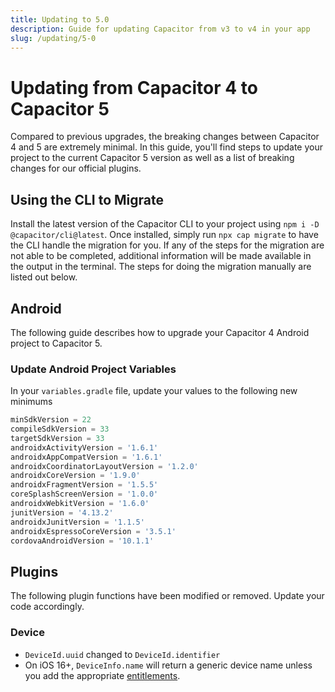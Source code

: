```yaml
---
title: Updating to 5.0
description: Guide for updating Capacitor from v3 to v4 in your app
slug: /updating/5-0
---
```


# Updating from Capacitor 4 to Capacitor 5

Compared to previous upgrades, the breaking changes between Capacitor 4 and 5 are extremely minimal. In this guide, you'll find steps to update your project to the current Capacitor 5 version as well as a list of breaking changes for our official plugins.

## Using the CLI to Migrate

Install the latest version of the Capacitor CLI to your project using `npm i -D @capacitor/cli@latest`. Once installed, simply run `npx cap migrate` to have the CLI handle the migration for you. If any of the steps for the migration are not able to be completed, additional information will be made available in the output in the terminal. The steps for doing the migration manually are listed out below.

## Android

The following guide describes how to upgrade your Capacitor 4 Android project to Capacitor 5.

### Update Android Project Variables

In your `variables.gradle` file, update your values to the following new minimums

```groovy
minSdkVersion = 22
compileSdkVersion = 33
targetSdkVersion = 33
androidxActivityVersion = '1.6.1'
androidxAppCompatVersion = '1.6.1'
androidxCoordinatorLayoutVersion = '1.2.0'
androidxCoreVersion = '1.9.0'
androidxFragmentVersion = '1.5.5'
coreSplashScreenVersion = '1.0.0'
androidxWebkitVersion = '1.6.0'
junitVersion = '4.13.2'
androidxJunitVersion = '1.1.5'
androidxEspressoCoreVersion = '3.5.1'
cordovaAndroidVersion = '10.1.1'
```

## Plugins

The following plugin functions have been modified or removed. Update your code accordingly.

### Device

- `DeviceId.uuid` changed to `DeviceId.identifier`
- On iOS 16+, `DeviceInfo.name` will return a generic device name unless you add the appropriate [entitlements](https://developer.apple.com/documentation/bundleresources/entitlements/com_apple_developer_device-information_user-assigned-device-name).